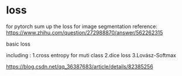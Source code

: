 # loss
for pytorch
sum up the loss for image segmentation
reference:
https://www.zhihu.com/question/272988870/answer/562262315

basic loss 

including :
1.cross entropy for muti class
2.dice loss
3.Lovász-Softmax


https://blog.csdn.net/qq_36387683/article/details/82385256


